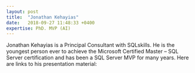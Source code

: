 ```yaml
---
layout: post
title:  "Jonathan Kehayias"
date:   2018-09-27 11:48:33 +0400
expertise: PhD. MVP (AI)
---
```


Jonathan Kehayias is a Principal Consultant with SQLskills. He is the youngest person ever to achieve the Microsoft Certified Master – SQL Server certification and has been a SQL Server MVP for many years.
Here are links to his presentation material:

